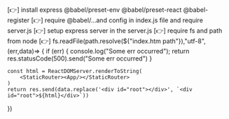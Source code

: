 [👉] install express @babel/preset-env @babel/preset-react @babel-register
[👉] require @babel/...and config in index.js file and require server.js
[👉] setup express server in the server.js
[👉] require fs and path from node
[👉] fs.readFile(path.resolve(${"index.htm path"}),"utf-8", (err,data)=> {
if (err) {
console.log("Some err occurred");
return res.statusCode(500).send("Some err occurred")
}

    const html = ReactDOMServer.renderToString(
    	<StaticRouter><App/></StaticRouter>
    )
    return res.send(data.replace('<div id="root"></div>', `<div id="root">${html}</div>`))

})
